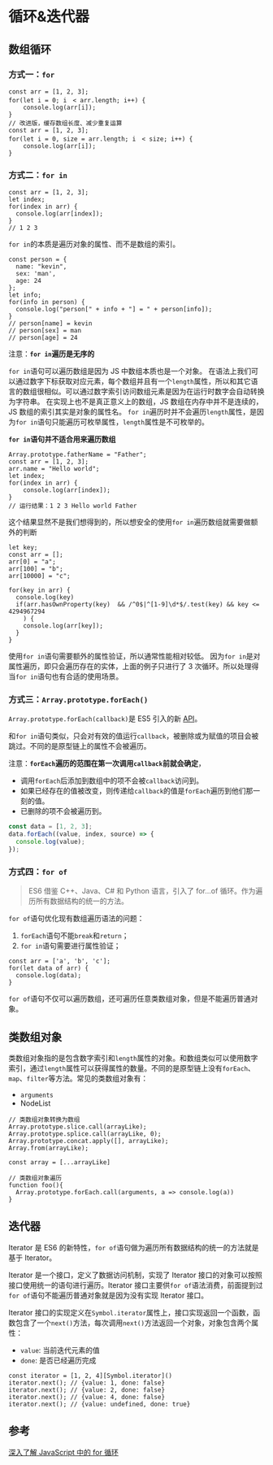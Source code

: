 # 循环&迭代器

## 数组循环

### 方式一：`for`

```JS
const arr = [1, 2, 3];
for(let i = 0; i　< arr.length; i++) {
    console.log(arr[i]);
}
// 改进版，缓存数组长度、减少重复运算
const arr = [1, 2, 3];
for(let i = 0, size = arr.length; i　< size; i++) {
    console.log(arr[i]);
}
```

### 方式二：`for in`

```JS
const arr = [1, 2, 3];
let index;
for(index in arr) {
  console.log(arr[index]);
}
// 1 2 3
```

`for in`的本质是遍历对象的属性、而不是数组的索引。

```JS
const person = {
  name: "kevin",
  sex: 'man',
  age: 24
};
let info;
for(info in person) {
  console.log("person[" + info + "] = " + person[info]);
}
// person[name] = kevin
// person[sex] = man
// person[age] = 24
```

注意：**`for in`遍历是无序的**

`for in`语句可以遍历数组是因为 JS 中数组本质也是一个对象。
在语法上我们可以通过数字下标获取对应元素，每个数组并且有一个`length`属性，所以和其它语言的数组很相似。可以通过数字索引访问数组元素是因为在运行时数字会自动转换为字符串。
在实现上也不是真正意义上的数组，JS 数组在内存中并不是连续的，JS 数组的索引其实是对象的属性名。
`for in`遍历时并不会遍历`length`属性，是因为`for in`语句只能遍历可枚举属性，`length`属性是不可枚举的。

**`for in`语句并不适合用来遍历数组**

```JS
Array.prototype.fatherName = "Father";
const arr = [1, 2, 3];
arr.name = "Hello world";
let index;
for(index in arr) {
    console.log(arr[index]);
}
// 运行结果：1 2 3 Hello world Father
```

这个结果显然不是我们想得到的，所以想安全的使用`for in`遍历数组就需要做额外的判断

```JS
let key;
const arr = [];
arr[0] = "a";
arr[100] = "b";
arr[10000] = "c";

for(key in arr) {
  console.log(key)
  if(arr.hasOwnProperty(key)  && /^0$|^[1-9]\d*$/.test(key) && key <= 4294967294
    ) {
    console.log(arr[key]);
  }
}
```

使用`for in`语句需要额外的属性验证，所以通常性能相对较低。
因为`for in`是对属性遍历，即只会遍历存在的实体，上面的例子只进行了 3 次循环。所以处理得当`for in`语句也有合适的使用场景。

### 方式三：`Array.prototype.forEach()`

`Array.prototype.forEach(callback)`是 ES5 引入的新 [API](https://developer.mozilla.org/zh-CN/docs/Web/JavaScript/Reference/Global_Objects/Array/forEach)。

和`for in`语句类似，只会对有效的值运行`callback`，被删除或为赋值的项目会被跳过。不同的是原型链上的属性不会被遍历。

注意：**`forEach`遍历的范围在第一次调用`callback`前就会确定**，

- 调用`forEach`后添加到数组中的项不会被`callback`访问到。
- 如果已经存在的值被改变，则传递给`callback`的值是`forEach`遍历到他们那一刻的值。
- 已删除的项不会被遍历到。

```js
const data = [1, 2, 3];
data.forEach((value, index, source) => {
  console.log(value);
});
```

### 方式四：`for of`

> ES6 借鉴 C++、Java、C# 和 Python 语言，引入了 for...of 循环。作为遍历所有数据结构的统一的方法。

`for of`语句优化现有数组遍历语法的问题：

1. `forEach`语句不能`break`和`return`；
2. `for in`语句需要进行属性验证；

```JS
const arr = ['a', 'b', 'c'];
for(let data of arr) {
  console.log(data);
}
```

`for of`语句不仅可以遍历数组，还可遍历任意类数组对象，但是不能遍历普通对象。

## 类数组对象

类数组对象指的是包含数字索引和`length`属性的对象。和数组类似可以使用数字索引，通过`length`属性可以获得属性的数量。不同的是原型链上没有`forEach`、`map`、`filter`等方法。常见的类数组对象有：

- `arguments`
- NodeList

```JS
// 类数组对象转换为数组
Array.prototype.slice.call(arrayLike);
Array.prototype.splice.call(arrayLike, 0);
Array.prototype.concat.apply([], arrayLike);
Array.from(arrayLike);

const array = [...arrayLike]

// 类数组对象遍历
function foo(){
  Array.prototype.forEach.call(arguments, a => console.log(a))
}
```

## 迭代器

Iterator 是 ES6 的新特性，`for of`语句做为遍历所有数据结构的统一的方法就是基于 Iterator。

Iterator 是一个接口，定义了数据访问机制，实现了 Iterator 接口的对象可以按照接口使用统一的语句进行遍历。Iterator 接口主要供`for of`语法消费，前面提到过`for of`语句不能遍历普通对象就是因为没有实现 Iterator 接口。

Iterator 接口的实现定义在`Symbol.iterator`属性上，接口实现返回一个函数，函数包含了一个`next()`方法，每次调用`next()`方法返回一个对象，对象包含两个属性：

- `value`: 当前迭代元素的值
- `done`: 是否已经遍历完成

```JS
const iterator = [1, 2, 4][Symbol.iterator]()
iterator.next(); // {value: 1, done: false}
iterator.next(); // {value: 2, done: false}
iterator.next(); // {value: 4, done: false}
iterator.next(); // {value: undefined, done: true}
```

## 参考

[深入了解 JavaScript 中的 for 循环](https://zhuanlan.zhihu.com/p/23812134)

